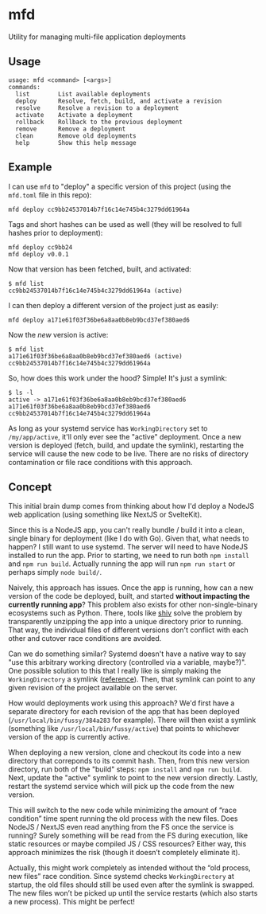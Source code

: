 # mfd
Utility for managing multi-file application deployments

## Usage

```
usage: mfd <command> [<args>]
commands:
  list        List available deployments
  deploy      Resolve, fetch, build, and activate a revision
  resolve     Resolve a revision to a deployment
  activate    Activate a deployment
  rollback    Rollback to the previous deployment
  remove      Remove a deployment
  clean       Remove old deployments
  help        Show this help message
```

## Example

I can use `mfd` to "deploy" a specific version of this project (using the `mfd.toml` file in this repo):
```
mfd deploy cc9bb24537014b7f16c14e745b4c3279dd61964a
```

Tags and short hashes can be used as well (they will be resolved to full hashes prior to deployment):
```
mfd deploy cc9bb24
mfd deploy v0.0.1
```

Now that version has been fetched, built, and activated:
```console
$ mfd list
cc9bb24537014b7f16c14e745b4c3279dd61964a (active)
```

I can then deploy a different version of the project just as easily:
```
mfd deploy a171e61f03f36be6a8aa0b8eb9bcd37ef380aed6
```

Now the _new_ version is active:
```console
$ mfd list
a171e61f03f36be6a8aa0b8eb9bcd37ef380aed6 (active)
cc9bb24537014b7f16c14e745b4c3279dd61964a
```

So, how does this work under the hood?
Simple!
It's just a symlink:
```console
$ ls -l
active -> a171e61f03f36be6a8aa0b8eb9bcd37ef380aed6
a171e61f03f36be6a8aa0b8eb9bcd37ef380aed6
cc9bb24537014b7f16c14e745b4c3279dd61964a
```

As long as your systemd service has `WorkingDirectory` set to `/my/app/active`, it'll only ever see the "active" deployment.
Once a new version is deployed (fetch, build, and update the symlink), restarting the service will cause the new code to be live.
There are no risks of directory contamination or file race conditions with this approach.

## Concept

This initial brain dump comes from thinking about how I'd deploy a NodeJS web application (using something like NextJS or SvelteKit).

Since this is a NodeJS app, you can't really bundle / build it into a clean, single binary for deployment (like I do with Go).
Given that, what needs to happen?
I still want to use systemd.
The server will need to have NodeJS installed to run the app.
Prior to starting, we need to run both `npm install` and `npm run build`.
Actually running the app will run `npm run start` or perhaps simply `node build/`.

Naively, this approach has issues.
Once the app is running, how can a new version of the code be deployed, built, and started **without impacting the currently running app**?
This problem also exists for other non-single-binary ecosystems such as Python.
There, tools like [shiv](https://shiv.readthedocs.io/en/latest/) solve the problem by transparently unzipping the app into a unique directory prior to running.
That way, the individual files of different versions don't conflict with each other and cutover race conditions are avoided.

Can we do something similar?
Systemd doesn't have a native way to say "use this arbitrary working directory (controlled via a variable, maybe?)".
One possible solution to this that I really like is simply making the `WorkingDirectory` a symlink ([reference](https://unix.stackexchange.com/questions/242019/set-workingdirectory-using-a-variable/629958#629958)).
Then, that symlink can point to any given revision of the project available on the server.

How would deployments work using this approach?
We'd first have a separate directory for each revision of the app that has been deployed (`/usr/local/bin/fussy/384a283` for example).
There will then exist a symlink (something like `/usr/local/bin/fussy/active`) that points to whichever version of the app is currently active.

When deploying a new version, clone and checkout its code into a new directory that correponds to its commit hash.
Then, from this new version directory, run both of the "build" steps: `npm install` and `npm run build`.
Next, update the "active" symlink to point to the new version directly.
Lastly, restart the systemd service which will pick up the code from the new version.

This will switch to the new code while minimizing the amount of “race condition” time spent running the old process with the new files.
Does NodeJS / NextJS even read anything from the FS once the service is running?
Surely something will be read from the FS during execution, like static resources or maybe compiled JS / CSS resources?
Either way, this approach minimizes the risk (though it doesn’t completely eliminate it).

Actually, this might work completely as intended without the “old process, new files” race condition.
Since systemd checks `WorkingDirectory` at startup, the old files should still be used even after the symlink is swapped.
The new files won’t be picked up until the service restarts (which also starts a new process). This might be perfect!